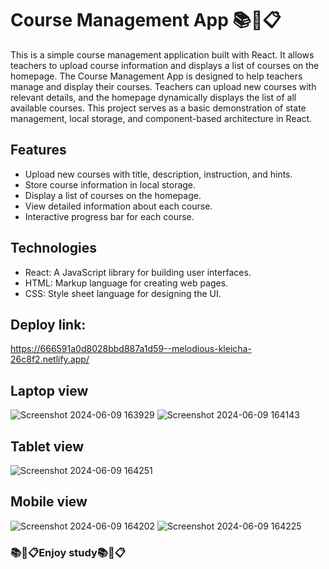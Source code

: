 # Course Management App 📚📖📋

This is a simple course management application built with React. It allows teachers to upload course information and displays a list of courses on the homepage.
The Course Management App is designed to help teachers manage and display their courses. Teachers can upload new courses with relevant details, and the homepage dynamically displays the list of all available courses. This project serves as a basic demonstration of state management, local storage, and component-based architecture in React.

## Features

- Upload new courses with title, description, instruction, and hints.
- Store course information in local storage.
- Display a list of courses on the homepage.
- View detailed information about each course.
- Interactive progress bar for each course.

## Technologies

- React: A JavaScript library for building user interfaces.
- HTML: Markup language for creating web pages.
- CSS: Style sheet language for designing the UI.

## Deploy link:
https://666591a0d8028bbd887a1d59--melodious-kleicha-26c8f2.netlify.app/
## Laptop view
![Screenshot 2024-06-09 163929](https://github.com/Rensi2411/swanirbhar-assignment/assets/131978061/ce671a5c-1c99-4f9e-89bc-fba3a338bdc2)
![Screenshot 2024-06-09 164143](https://github.com/Rensi2411/swanirbhar-assignment/assets/131978061/35c9cf5b-85ec-4957-b6a0-5ffa4b45ae0e)


## Tablet view
![Screenshot 2024-06-09 164251](https://github.com/Rensi2411/swanirbhar-assignment/assets/131978061/20ee6376-0620-4fde-b154-9a1096117265)

## Mobile view
![Screenshot 2024-06-09 164202](https://github.com/Rensi2411/swanirbhar-assignment/assets/131978061/5d69e359-0ede-40cb-870b-5e12c2e9b193)
![Screenshot 2024-06-09 164225](https://github.com/Rensi2411/swanirbhar-assignment/assets/131978061/310e8cf5-a218-4c8a-8917-687cfb0a27e0)


### 📚📖📋Enjoy study📚📖📋

